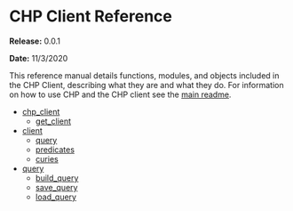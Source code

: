 # CHP Client Reference

**Release:** 0.0.1

**Date:** 11/3/2020

This reference manual details functions, modules, and objects included in the CHP Client, describing what they are and what they do. For information on how to use CHP and the CHP client see the [main readme](https://github.com/di2ag/chp_client).

- [chp_client](chp_client.md)
  - [get_client](chp_client.md#chp_clienyt.get_client)
- [client](client.md)
  - [query](client.md#chpclientquery)
  - [predicates](client.md#chpclientpredicates)
  - [curies](client.md#chpclientcuries)
- [query](query.md)
  - [build_query](query.md#chp_clientquerybuild_query)
  - [save_query](query.md#chp_clientquerysave_query)
  - [load_query](query.md#chp_clientqueryload_query)
